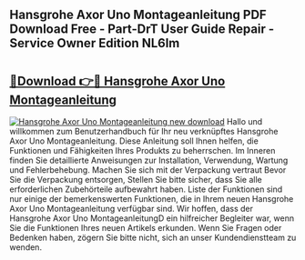 ## Hansgrohe Axor Uno Montageanleitung PDF Download Free - Part-DrT User Guide Repair - Service Owner Edition NL6lm

# <h2><a href="http://df6cyhm.blite.top/?on=Hansgrohe+Axor+Uno+Montageanleitung">🔗Download 👉🔴 Hansgrohe Axor Uno Montageanleitung</a></h2>

[![Hansgrohe Axor Uno Montageanleitung new download](https://i.imgur.com/lujVjoI.png)](http://df6cyhm.blite.top/?on=Hansgrohe+Axor+Uno+Montageanleitung)
Hallo und willkommen zum Benutzerhandbuch für Ihr neu verknüpftes Hansgrohe Axor Uno Montageanleitung. Diese Anleitung soll Ihnen helfen, die Funktionen und Fähigkeiten Ihres Produkts zu beherrschen. Im Inneren finden Sie detaillierte Anweisungen zur Installation, Verwendung, Wartung und Fehlerbehebung. Machen Sie sich mit der Verpackung vertraut Bevor Sie die Verpackung entsorgen, Stellen Sie bitte sicher, dass Sie alle erforderlichen Zubehörteile aufbewahrt haben. Liste der Funktionen sind nur einige der bemerkenswerten Funktionen, die in Ihrem neuen Hansgrohe Axor Uno Montageanleitung verfügbar sind. Wir hoffen, dass der Hansgrohe Axor Uno MontageanleitungD ein hilfreicher Begleiter war, wenn Sie die Funktionen Ihres neuen Artikels erkunden. Wenn Sie Fragen oder Bedenken haben, zögern Sie bitte nicht, sich an unser Kundendienstteam zu wenden.
